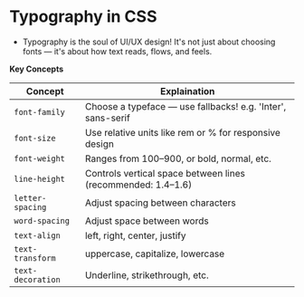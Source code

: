 # Typography in CSS

- Typography is the soul of UI/UX design!
It's not just about choosing fonts — it's about how text reads, flows, and feels.

**Key Concepts**

| Concept | Explaination |
| ------- | ------------ |
| `font-family` | Choose a typeface — use fallbacks! e.g. 'Inter', sans-serif |
| `font-size` | Use relative units like rem or % for responsive design |
| `font-weight` | Ranges from 100–900, or bold, normal, etc. |
| `line-height` | Controls vertical space between lines (recommended: 1.4–1.6) |
| `letter-spacing` | Adjust spacing between characters |
| `word-spacing` | Adjust space between words |
| `text-align` | 	left, right, center, justify |
| `text-transform` | 	uppercase, capitalize, lowercase |
| `text-decoration` | 	Underline, strikethrough, etc. |


